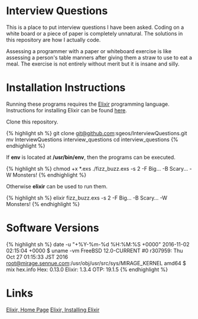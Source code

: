 # Interview Questions

This is a place to put interview questions I have been asked.
Coding on a white board or a piece of paper is completely unnatural.
The solutions in this repository are how I actually code.

Assessing a programmer with a paper or whiteboard exercise is like
assessing a person's table manners after giving them a straw to
use to eat a meal.  The exercise is not entirely without merit but
it is insane and silly.

# Installation Instructions

Running these programs requires the [Elixir][elixir-home]
programming language.
Instructions for installing Elixir can be found [here][elixir-install].

Clone this repository.

{% highlight sh %}
git clone git@github.com:sgeos/InterviewQuestions.git
mv InterviewQuestions interview_questions
cd interview_questions
{% endhighlight %}

If **env** is located at **/usr/bin/env**, then the programs can be executed.

{% highlight sh %}
chmod +x *.exs
./fizz_buzz.exs -s 2 -F Big... -B Scary... -W Monsters!
{% endhighlight %}

Otherwise **elixir** can be used to run them.

{% highlight sh %}
elixir fizz_buzz.exs -s 2 -F Big... -B Scary... -W Monsters!
{% endhighlight %}

# Software Versions

{% highlight sh %}
 date -u "+%Y-%m-%d %H:%M:%S +0000"
2016-11-02 02:15:04 +0000
$ uname -vm
FreeBSD 12.0-CURRENT #0 r307959: Thu Oct 27 01:15:33 JST 2016     root@mirage.sennue.com:/usr/obj/usr/src/sys/MIRAGE_KERNEL  amd64
$ mix hex.info
Hex:    0.13.0
Elixir: 1.3.4
OTP:    19.1.5
{% endhighlight %}

# Links

[Elixir, Home Page][elixir-home]
[Elixir, Installing Elixir][elixir-install]

[elixir-home]: http://elixir-lang.org
[elixir-install]: http://elixir-lang.org/install.html


